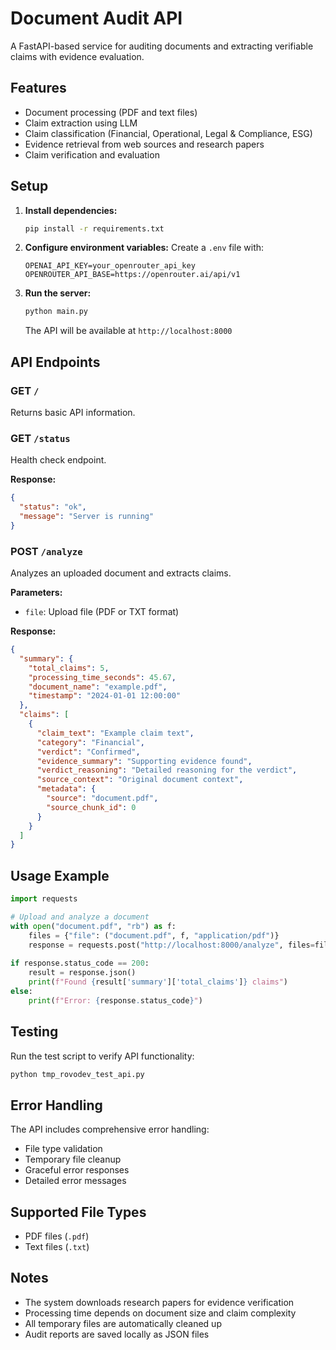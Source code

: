 # Document Audit API

A FastAPI-based service for auditing documents and extracting verifiable claims with evidence evaluation.

## Features

- Document processing (PDF and text files)
- Claim extraction using LLM
- Claim classification (Financial, Operational, Legal & Compliance, ESG)
- Evidence retrieval from web sources and research papers
- Claim verification and evaluation
## Setup

1. **Install dependencies:**
   ```bash
   pip install -r requirements.txt
   ```

2. **Configure environment variables:**
   Create a `.env` file with:
   ```
   OPENAI_API_KEY=your_openrouter_api_key
   OPENROUTER_API_BASE=https://openrouter.ai/api/v1
   ```

3. **Run the server:**
   ```bash
   python main.py
   ```
   
   The API will be available at `http://localhost:8000`

## API Endpoints

### GET `/`
Returns basic API information.

### GET `/status`
Health check endpoint.

**Response:**
```json
{
  "status": "ok",
  "message": "Server is running"
}
```

### POST `/analyze`
Analyzes an uploaded document and extracts claims.

**Parameters:**
- `file`: Upload file (PDF or TXT format)

**Response:**
```json
{
  "summary": {
    "total_claims": 5,
    "processing_time_seconds": 45.67,
    "document_name": "example.pdf",
    "timestamp": "2024-01-01 12:00:00"
  },
  "claims": [
    {
      "claim_text": "Example claim text",
      "category": "Financial",
      "verdict": "Confirmed",
      "evidence_summary": "Supporting evidence found",
      "verdict_reasoning": "Detailed reasoning for the verdict",
      "source_context": "Original document context",
      "metadata": {
        "source": "document.pdf",
        "source_chunk_id": 0
      }
    }
  ]
}
```

## Usage Example

```python
import requests

# Upload and analyze a document
with open("document.pdf", "rb") as f:
    files = {"file": ("document.pdf", f, "application/pdf")}
    response = requests.post("http://localhost:8000/analyze", files=files)
    
if response.status_code == 200:
    result = response.json()
    print(f"Found {result['summary']['total_claims']} claims")
else:
    print(f"Error: {response.status_code}")
```

## Testing

Run the test script to verify API functionality:
```bash
python tmp_rovodev_test_api.py
```

## Error Handling

The API includes comprehensive error handling:
- File type validation
- Temporary file cleanup
- Graceful error responses
- Detailed error messages

## Supported File Types

- PDF files (`.pdf`)
- Text files (`.txt`)

## Notes

- The system downloads research papers for evidence verification
- Processing time depends on document size and claim complexity
- All temporary files are automatically cleaned up
- Audit reports are saved locally as JSON files
